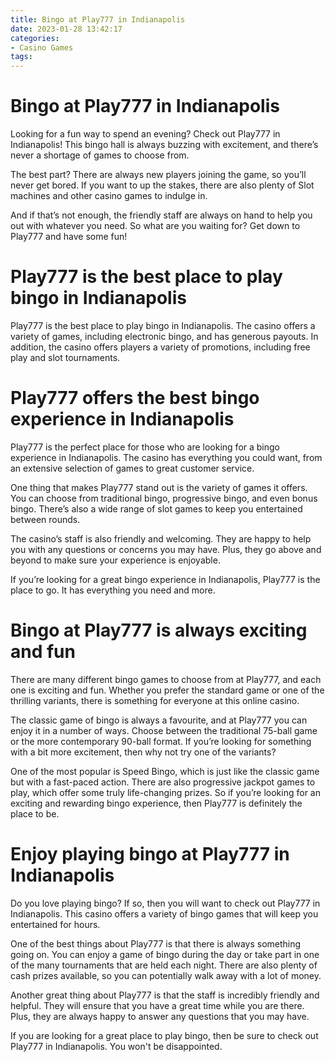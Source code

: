 ```yaml
---
title: Bingo at Play777 in Indianapolis
date: 2023-01-28 13:42:17
categories:
- Casino Games
tags:
---
```



#  Bingo at Play777 in Indianapolis

Looking for a fun way to spend an evening? Check out Play777 in Indianapolis! This bingo hall is always buzzing with excitement, and there’s never a shortage of games to choose from.

The best part? There are always new players joining the game, so you’ll never get bored. If you want to up the stakes, there are also plenty of Slot machines and other casino games to indulge in.

And if that’s not enough, the friendly staff are always on hand to help you out with whatever you need. So what are you waiting for? Get down to Play777 and have some fun!

#  Play777 is the best place to play bingo in Indianapolis

Play777 is the best place to play bingo in Indianapolis. The casino offers a variety of games, including electronic bingo, and has generous payouts. In addition, the casino offers players a variety of promotions, including free play and slot tournaments.

#  Play777 offers the best bingo experience in Indianapolis

Play777 is the perfect place for those who are looking for a bingo experience in Indianapolis. The casino has everything you could want, from an extensive selection of games to great customer service.

One thing that makes Play777 stand out is the variety of games it offers. You can choose from traditional bingo, progressive bingo, and even bonus bingo. There’s also a wide range of slot games to keep you entertained between rounds.

The casino’s staff is also friendly and welcoming. They are happy to help you with any questions or concerns you may have. Plus, they go above and beyond to make sure your experience is enjoyable.

If you’re looking for a great bingo experience in Indianapolis, Play777 is the place to go. It has everything you need and more.

#  Bingo at Play777 is always exciting and fun

There are many different bingo games to choose from at Play777, and each one is exciting and fun. Whether you prefer the standard game or one of the thrilling variants, there is something for everyone at this online casino.

The classic game of bingo is always a favourite, and at Play777 you can enjoy it in a number of ways. Choose between the traditional 75-ball game or the more contemporary 90-ball format. If you’re looking for something with a bit more excitement, then why not try one of the variants?

One of the most popular is Speed Bingo, which is just like the classic game but with a fast-paced action. There are also progressive jackpot games to play, which offer some truly life-changing prizes. So if you’re looking for an exciting and rewarding bingo experience, then Play777 is definitely the place to be.

#  Enjoy playing bingo at Play777 in Indianapolis

Do you love playing bingo? If so, then you will want to check out Play777 in Indianapolis. This casino offers a variety of bingo games that will keep you entertained for hours.

One of the best things about Play777 is that there is always something going on. You can enjoy a game of bingo during the day or take part in one of the many tournaments that are held each night. There are also plenty of cash prizes available, so you can potentially walk away with a lot of money.

Another great thing about Play777 is that the staff is incredibly friendly and helpful. They will ensure that you have a great time while you are there. Plus, they are always happy to answer any questions that you may have.

If you are looking for a great place to play bingo, then be sure to check out Play777 in Indianapolis. You won't be disappointed.